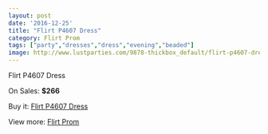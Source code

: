 ```yaml
---
layout: post
date: '2016-12-25'
title: "Flirt P4607 Dress"
category: Flirt Prom
tags: ["party","dresses","dress","evening","beaded"]
image: http://www.lustparties.com/9878-thickbox_default/flirt-p4607-dress.jpg
---
```

Flirt P4607 Dress

On Sales: **$266**
<a href="https://www.lustparties.com/en/flirt-prom/3414-flirt-p4607-dress.html"><amp-img layout="responsive" width="600" height="600" src="//www.lustparties.com/9878-thickbox_default/flirt-p4607-dress.jpg" alt="Flirt P4607 Dress 0" /></a>
<a href="https://www.lustparties.com/en/flirt-prom/3414-flirt-p4607-dress.html"><amp-img layout="responsive" width="600" height="600" src="//www.lustparties.com/9879-thickbox_default/flirt-p4607-dress.jpg" alt="Flirt P4607 Dress 1" /></a>
<a href="https://www.lustparties.com/en/flirt-prom/3414-flirt-p4607-dress.html"><amp-img layout="responsive" width="600" height="600" src="//www.lustparties.com/9880-thickbox_default/flirt-p4607-dress.jpg" alt="Flirt P4607 Dress 2" /></a>
<a href="https://www.lustparties.com/en/flirt-prom/3414-flirt-p4607-dress.html"><amp-img layout="responsive" width="600" height="600" src="//www.lustparties.com/9881-thickbox_default/flirt-p4607-dress.jpg" alt="Flirt P4607 Dress 3" /></a>
<a href="https://www.lustparties.com/en/flirt-prom/3414-flirt-p4607-dress.html"><amp-img layout="responsive" width="600" height="600" src="//www.lustparties.com/9882-thickbox_default/flirt-p4607-dress.jpg" alt="Flirt P4607 Dress 4" /></a>
<a href="https://www.lustparties.com/en/flirt-prom/3414-flirt-p4607-dress.html"><amp-img layout="responsive" width="600" height="600" src="//www.lustparties.com/9883-thickbox_default/flirt-p4607-dress.jpg" alt="Flirt P4607 Dress 5" /></a>

Buy it: [Flirt P4607 Dress](https://www.lustparties.com/en/flirt-prom/3414-flirt-p4607-dress.html "Flirt P4607 Dress")

View more: [Flirt Prom](https://www.lustparties.com/en/13-flirt-prom "Flirt Prom")